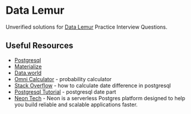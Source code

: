 # Data Lemur

Unverified solutions for [Data Lemur](https://datalemur.com/) Practice Interview Questions.

## Useful Resources

- [Postgresql](https://www.postgresql.org/)
- [Materialize](https://materialize.com/docs/)
- [Data.world](https://docs.data.world/en/98581-get-started.html#UUID-cf164651-ff3c-3693-4ab8-05432fda8266)
- [Omni Calculator](https://www.omnicalculator.com/statistics/probability) - probability calculator
- [Stack Overflow](https://stackoverflow.com/questions/24929735/how-to-calculate-date-difference-in-postgresql) - how to calculate date difference in postgresql
- [Postgresql Tutorial](https://www.postgresqltutorial.com/postgresql-date-functions/postgresql-date_part/) - postgresql date part
- [Neon Tech](https://neon.tech/docs/introduction) - Neon is a serverless Postgres platform designed to help you build reliable and scalable applications faster.
